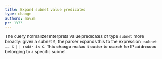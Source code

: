 ```yaml
---
title: Expand subnet value predicates
type: change
authors: mavam
pr: 1373
---
```


The query normalizer interprets value predicates of type `subnet` more broadly:
given a subnet `S`, the parser expands this to the expression `:subnet == S ||
:addr in S`. This change makes it easier to search for IP addresses belonging to
a specific subnet.
